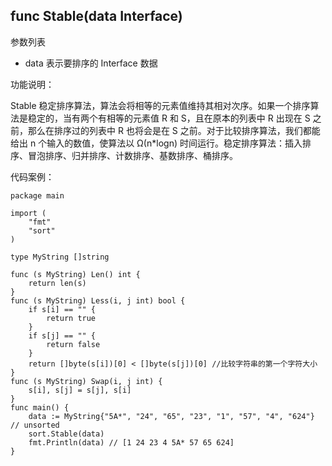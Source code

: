 ## func Stable(data Interface) 

参数列表

- data 表示要排序的 Interface 数据

功能说明：

Stable 稳定排序算法，算法会将相等的元素值维持其相对次序。如果一个排序算法是稳定的，当有两个有相等的元素值 R 和 S，且在原本的列表中 R 出现在 S 之前，那么在排序过的列表中 R 也将会是在 S 之前。对于比较排序算法，我们都能给出 n 个输入的数值，使算法以 Ω(n*logn) 时间运行。稳定排序算法：插入排序、冒泡排序、归并排序、计数排序、基数排序、桶排序。

代码案例：
	
	package main
	
	import (
		"fmt"
		"sort"
	)
	
	type MyString []string
	
	func (s MyString) Len() int {
		return len(s)
	}
	func (s MyString) Less(i, j int) bool {
		if s[i] == "" {
			return true
		}
		if s[j] == "" {
			return false
		}
		return []byte(s[i])[0] < []byte(s[j])[0] //比较字符串的第一个字符大小
	}
	func (s MyString) Swap(i, j int) {
		s[i], s[j] = s[j], s[i]
	}
	func main() {
		data := MyString{"5A*", "24", "65", "23", "1", "57", "4", "624"} // unsorted
		sort.Stable(data)
		fmt.Println(data) // [1 24 23 4 5A* 57 65 624]
	}
